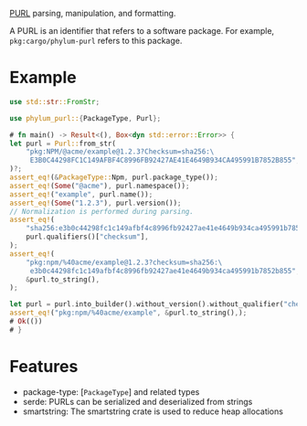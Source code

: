 [PURL] parsing, manipulation, and formatting.

A PURL is an identifier that refers to a software package. For example,
`pkg:cargo/phylum-purl` refers to this package.

[PURL]: https://github.com/package-url/purl-spec

# Example

```rust
use std::str::FromStr;

use phylum_purl::{PackageType, Purl};

# fn main() -> Result<(), Box<dyn std::error::Error>> {
let purl = Purl::from_str(
    "pkg:NPM/@acme/example@1.2.3?Checksum=sha256:\
     E3B0C44298FC1C149AFBF4C8996FB92427AE41E4649B934CA495991B7852B855",
)?;
assert_eq!(&PackageType::Npm, purl.package_type());
assert_eq!(Some("@acme"), purl.namespace());
assert_eq!("example", purl.name());
assert_eq!(Some("1.2.3"), purl.version());
// Normalization is performed during parsing.
assert_eq!(
    "sha256:e3b0c44298fc1c149afbf4c8996fb92427ae41e4649b934ca495991b7852b855",
    purl.qualifiers()["checksum"],
);
assert_eq!(
    "pkg:npm/%40acme/example@1.2.3?checksum=sha256:\
     e3b0c44298fc1c149afbf4c8996fb92427ae41e4649b934ca495991b7852b855",
    &purl.to_string(),
);

let purl = purl.into_builder().without_version().without_qualifier("checksum").build()?;
assert_eq!("pkg:npm/%40acme/example", &purl.to_string(),);
# Ok(())
# }
```

# Features

- package-type: [`PackageType`] and related types
- serde: PURLs can be serialized and deserialized from strings
- smartstring: The smartstring crate is used to reduce heap allocations
